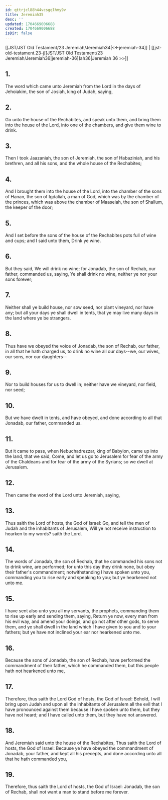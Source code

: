 ```yaml
---
id: qttrjcl88h44vcsgqlhmy9v
title: Jeremiah35
desc: ''
updated: 1704669006688
created: 1704669006688
isDir: false
---
```

[[JST/JST Old Testament/23 Jeremiah/Jeremiah34|<<-jeremiah-34]] | [[jst-old-testament.23-j[[JST/JST Old Testament/23 Jeremiah/Jeremiah36|jeremiah-36]]ah36|Jeremiah 36 >>]]
## 1.
The word which came unto Jeremiah from the Lord in the days of Jehoiakim, the son of Josiah, king of Judah, saying,
## 2.
Go unto the house of the Rechabites, and speak unto them, and bring them into the house of the Lord, into one of the chambers, and give them wine to drink.
## 3.
Then I took Jaazaniah, the son of Jeremiah, the son of Habaziniah, and his brethren, and all his sons, and the whole house of the Rechabites;
## 4.
And I brought them into the house of the Lord, into the chamber of the sons of Hanan, the son of Igdaliah, a man of God, which was by the chamber of the princes, which was above the chamber of Maaseiah, the son of Shallum, the keeper of the door;
## 5.
And I set before the sons of the house of the Rechabites pots full of wine and cups; and I said unto them, Drink ye wine.
## 6.
But they said, We will drink no wine; for Jonadab, the son of Rechab, our father, commanded us, saying, Ye shall drink no wine, neither ye nor your sons forever;
## 7.
Neither shall ye build house, nor sow seed, nor plant vineyard, nor have any; but all your days ye shall dwell in tents, that ye may live many days in the land where ye be strangers.
## 8.
Thus have we obeyed the voice of Jonadab, the son of Rechab, our father, in all that he hath charged us, to drink no wine all our days\--we, our wives, our sons, nor our daughters\--
## 9.
Nor to build houses for us to dwell in; neither have we vineyard, nor field, nor seed;
## 10.
But we have dwelt in tents, and have obeyed, and done according to all that Jonadab, our father, commanded us.
## 11.
But it came to pass, when Nebuchadrezzar, king of Babylon, came up into the land, that we said, Come, and let us go to Jerusalem for fear of the army of the Chaldeans and for fear of the army of the Syrians; so we dwell at Jerusalem.
## 12.
Then came the word of the Lord unto Jeremiah, saying,
## 13.
Thus saith the Lord of hosts, the God of Israel: Go, and tell the men of Judah and the inhabitants of Jerusalem, Will ye not receive instruction to hearken to my words? saith the Lord.
## 14.
The words of Jonadab, the son of Rechab, that he commanded his sons not to drink wine, are performed; for unto this day they drink none, but obey their father\'s commandment; notwithstanding I have spoken unto you, commanding you to rise early and speaking to you; but ye hearkened not unto me.
## 15.
I have sent also unto you all my servants, the prophets, commanding them to rise up early and sending them, saying, Return ye now, every man from his evil way, and amend your doings, and go not after other gods, to serve them, and ye shall dwell in the land which I have given to you and to your fathers; but ye have not inclined your ear nor hearkened unto me.
## 16.
Because the sons of Jonadab, the son of Rechab, have performed the commandment of their father, which he commanded them, but this people hath not hearkened unto me,
## 17.
Therefore, thus saith the Lord God of hosts, the God of Israel: Behold, I will bring upon Judah and upon all the inhabitants of Jerusalem all the evil that I have pronounced against them because I have spoken unto them, but they have not heard; and I have called unto them, but they have not answered.
## 18.
And Jeremiah said unto the house of the Rechabites, Thus saith the Lord of hosts, the God of Israel: Because ye have obeyed the commandment of Jonadab, your father, and kept all his precepts, and done according unto all that he hath commanded you,
## 19.
Therefore, thus saith the Lord of hosts, the God of Israel: Jonadab, the son of Rechab, shall not want a man to stand before me forever.

